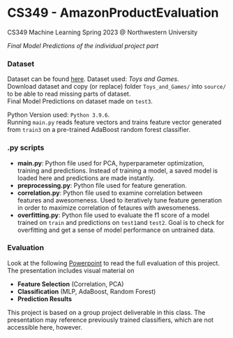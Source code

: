 # CS349 - AmazonProductEvaluation

CS349 Machine Learning Spring 2023 @ Northwestern University

*Final Model Predictions of the individual project part*

### Dataset

Dataset can be found [here](https://urldefense.com/v3/__https:/drive.google.com/file/d/16lrMrD3w0bnr_rzqEC7qwF2dRv2ulybv/view?usp=share_link__;!!Dq0X2DkFhyF93HkjWTBQKhk!RDEdHaAs_Vesk88fGJJBFe2xssf3I-qSUH-KVFXN-avAS4hM8M27VyhgOQJR14yUHO7Jh56gZ6DfdcIt9qOIEb69zBLFBLwL5Qg$). Dataset used: *Toys and Games*.
<br>
Download dataset and copy (or replace) folder ```Toys_and_Games/``` into ```source/``` to be able to read missing parts of dataset.
<br>
Final Model Predictions on dataset made on ```test3```.

Python Version used: ```Python 3.9.6```.
<br>
Running ```main.py``` reads feature vectors and trains feature vector generated from ```train3``` on a pre-trained AdaBoost random forest classifier.

### .py scripts
- **main.py**: Python file used for PCA, hyperparameter optimization, training and predictions. Instead of training a model, a saved model is loaded here and predictions are made instantly.
- **preprocessing.py**: Python file used for feature generation.
- **correlation.py**: Python file used to examine correlation between features and awesomeness. Used to iteratively tune feature generation in order to maximize correlation of fetaures with awesomeness.
- **overfitting.py**: Python file used to evaluate the f1 score of a model trained on ```train``` and predictions on ```test1```and ```test2```. Goal is to check for overfitting and get a sense of model performance on untrained data.


### Evaluation
Look at the following [Powerpoint](slides/presentation_JC.pptx) to read the full evaluation of this project. The presentation includes visual material on 
- **Feature Selection** (Correlation, PCA)
- **Classification** (MLP, AdaBoost, Random Forest)
- **Prediction Results**

This project is based on a group project deliverable in this class. The presentation may reference previously trained classifiers, which are not accessible here, however.


